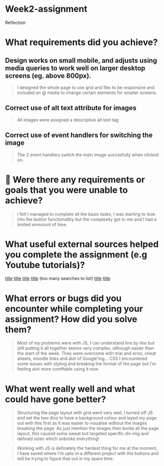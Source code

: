 # Week2-assignment

Reflection

# What requirements did you achieve?

## Design works on small mobile, and adjusts using media queries to work well on larger desktop screens (eg. above 800px).

> I designed the whole page to use grid and flex to be responsive and included an @ media to change certain elements for smaller screens.

## Correct use of alt text attribute for images

> All images were assigned a descriptive alt text tag

## Correct use of event handlers for switching the image

> The 2 event handlers switch the main image succesfully when clicked on.

# 🎯 Were there any requirements or goals that you were unable to achieve?

> I felt I managed to complete all the basic tasks, I was starting to look into the button functionallity but the complexity got to me and I had a limited ammount of time.

# What useful external sources helped you complete the assignment (e.g Youtube tutorials)?

[title](https://cssgridgenerator.io/)
[title](https://grid.layoutit.com/)
[title](https://getbootstrap.com/docs/4.0/layout/grid/)
[title](https://google.com/) (too many searches to list)
[title](https://www.w3schools.com/js/js_events.asp)
[title]([=>](https://www.w3schools.com/js/js_arrow_function.asp))

# What errors or bugs did you encounter while completing your assignment? How did you solve them?

> Most of my problems were with JS, I can understand line by line but still putting it all together seems very complex, although easier than the start of the week. They were overcome with trial and error, cheat sheets, moodle links and alot of Google'ing... CSS I encountered some issues with styling and breaking the format of the page but I'm feeling alot more comftable using it now.

# What went really well and what could have gone better?

> Structuring the page layout with grid went very well, I turned off JS and set the two divs to have a background colour and layed my page out with this first as it was easier to visualise without the images breaking the page. As just mention the images then borke all the page layout, this caused some sweat but targeted specific div img and defined sizes which unbroke everything!

> Working with JS is definately the hardest thing for me at the moment, I have saved where I'm upto in a different project with the buttons and will be trying to figure that out in my spare time.
